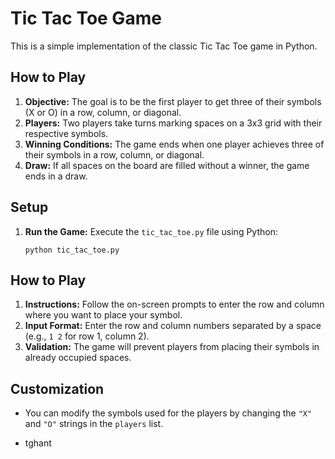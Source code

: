 # Tic Tac Toe Game

This is a simple implementation of the classic Tic Tac Toe game in Python.

## How to Play

1. **Objective:** The goal is to be the first player to get three of their symbols (X or O) in a row, column, or diagonal.
2. **Players:** Two players take turns marking spaces on a 3x3 grid with their respective symbols.
3. **Winning Conditions:** The game ends when one player achieves three of their symbols in a row, column, or diagonal.
4. **Draw:** If all spaces on the board are filled without a winner, the game ends in a draw.

## Setup

1. **Run the Game:** Execute the `tic_tac_toe.py` file using Python:
    ```
    python tic_tac_toe.py
    ```

## How to Play

1. **Instructions:** Follow the on-screen prompts to enter the row and column where you want to place your symbol.
2. **Input Format:** Enter the row and column numbers separated by a space (e.g., `1 2` for row 1, column 2).
3. **Validation:** The game will prevent players from placing their symbols in already occupied spaces.
## Customization

- You can modify the symbols used for the players by changing the `"X"` and `"O"` strings in the `players` list.

- tghant 



